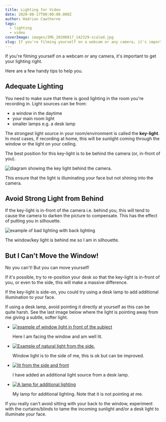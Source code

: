 ```yaml
---
title: Lighting for Video
date: 2020-08-17T00:00:00.000Z
author: Hadrian Cawthorne
tags:
  - lighting
  - video
coverImage: images/IMG_20200817_142329-scaled.jpg
slug: If you're filming yourself on a webcam or any camera, it's important to get your lighting right. Here are a few handy tips to help you.
---
```


If you're filming yourself on a webcam or any camera, it's important to get your lighting right.

Here are a few handy tips to help you.

## Adequate Lighting

You need to make sure that there is good lighting in the room you're recording in. Light sources can be from:

- a window in the daytime
- your main room light
- smaller lamps e.g. a desk lamp

The strongest light source in your room/environment is called the **key-light**. In most cases, if recording at home, this will be sunlight coming through the window or the light on your ceiling.

The best position for this key-light is to be behind the camera (or, in-front of you).

![diagram showing the key light behind the camera.](images/light2.png)

This ensure that the light is illuminating your face but not shining into the camera.

## Avoid Strong Light from Behind

If the key-light is in-front of the camera i.e. behind you, this will tend to cause the camera to darken the picture to compensate. This has the effect of putting you in silhouette.

![example of bad lighting with back lighting](images/WIN_20200817_11_48_53_Pro-1024x576.jpg)

The window/key light is behind me so I am in silhouette.

## But I Can't Move the Window!

No you can't! But you can move yourself!

If it's possible, try to re-position your desk so that the key-light is in-front of you, or even to the side, this will make a massive difference.

If the key-light is side-on, you could try using a desk lamp to add additional illumination to your face.

If using a desk lamp, avoid pointing it directly at yourself as this can be quite harsh. See the last image below where the light is pointing away from me giving a subtle, softer light.

- [![example of window light in front of the subject](images/WIN_20200817_11_59_35_Pro-1024x576.jpg)](https://edu-tel.group.shef.ac.uk/wp-content/uploads/2020/08/WIN_20200817_11_59_35_Pro.jpg)

    Here I am facing the window and am well lit.

- [![Example of natural light from the side.](images/WIN_20200817_11_49_47_Pro-1024x576.jpg)](https://edu-tel.group.shef.ac.uk/wp-content/uploads/2020/08/WIN_20200817_11_49_47_Pro.jpg)

    Window light is to the side of me, this is ok but can be improved.

- [![lit from the side and front](images/WIN_20200817_11_50_04_Pro-1024x576.jpg)](https://edu-tel.group.shef.ac.uk/wp-content/uploads/2020/08/WIN_20200817_11_50_04_Pro.jpg)

    I have added an additional light source from a desk lamp.

- [![A lamp for additional lighting](images/IMG_20200817_115738-1024x768.jpg)](https://edu-tel.group.shef.ac.uk/wp-content/uploads/2020/08/IMG_20200817_115738-scaled.jpg)

    My lamp for additional lighting. Note that it is not pointing at me.


If you really can't avoid sitting with your back to the window, experiment with the curtains/blinds to tame the incoming sunlight and/or a desk light to illuminate your face.
